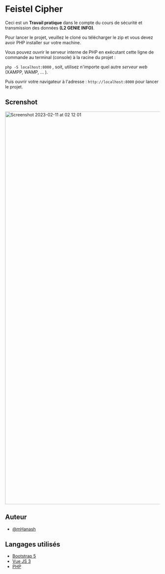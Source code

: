 # Feistel Cipher

Ceci est un **Travail pratique** dans le compte du cours de sécurité et transmission des données **(L2 GENIE INFO)**.

Pour lancer le projet, veuillez le cloné ou télécharger le zip et vous devez avoir PHP installer sur votre machine.

Vous pouvez ouvrir le serveur interne de PHP en exécutant cette ligne de commande au terminal (console) à la racine du projet : 

```php -S localhost:8000``` , soit, utilisez n'importe quel autre _serveur web_ (XAMPP, WAMP, ... ).

Puis ouvrir votre navigateur à l'adresse : ```http://localhost:8000``` pour lancer le projet.

## Screnshot
<img width="1280" alt="Screenshot 2023-02-11 at 02 12 01" src="https://user-images.githubusercontent.com/92532653/218231753-8d8190c8-0815-4b45-b53d-28817715affb.png">




## Auteur

- [@mHanash](https://www.github.com/mHanash)


## Langages utilisés

 - [Bootstrap 5](https://getbootstrap.com/docs/5.0/getting-started/introduction/)
 - [Vue JS 3](https://vuejs.org/guide/introduction.html)
 - [PHP](https://www.php.net/)

